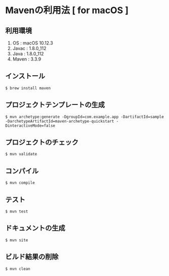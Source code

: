 # Mavenの利用法 [ for macOS ]

## 利用環境
1. OS : macOS 10.12.3
2. Javac : 1.8.0_112
3. Java : 1.8.0_112
4. Maven : 3.3.9

## インストール
```
$ brew install maven
```

## プロジェクトテンプレートの生成
```
$ mvn archetype:generate -DgroupId=com.example.app -DartifactId=sample  -DarchetypeArtifactId=maven-archetype-quickstart -DinteractiveMode=false
```

## プロジェクトのチェック
```
$ mvn validate
```

## コンパイル
```
$ mvn compile
```

## テスト
```
$ mvn test
```

## ドキュメントの生成
```
$ mvn site
```

## ビルド結果の削除
```
$ mvn clean
```
